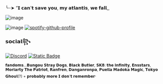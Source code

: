 ╰┈➤ “𝗜 𝗰𝗮𝗻'𝘁 𝘀𝗮𝘃𝗲 𝘆𝗼𝘂, 𝗺𝘆 𝗮𝘁𝗹𝗮𝗻𝘁𝗶𝘀, 𝘄𝗲 𝗳𝗮𝗹𝗹,,

![image](https://github.com/user-attachments/assets/d82d2960-33a1-4049-9a84-6462d706df8e)


![image](https://github.com/user-attachments/assets/6d4ec5e8-8eea-4807-b36c-1eaa6750688b)
   [![spotify-github-profile](https://spotify-github-profile.kittinanx.com/api/view?uid=31b25bsstoynkweenmnkhgj2mwou&cover_image=true&theme=novatorem&show_offline=false&background_color=121212&interchange=false&bar_color=53b14f&bar_color_cover=false)](https://github.com/kittinan/spotify-github-profile)

### 𝘀𝗼𝗰𝗶𝗮𝗹꧂
[![Discord](https://img.shields.io/badge/Discord-%235865F2.svg?&logo=discord&logoColor=white)](https://discord.com/users/1248237938404491265)
[![Static Badge](https://img.shields.io/badge/Strawpage-%23e0041c)](https://mamaenstars.straw.page/)

<sub>𝗳𝗮𝗻𝗱𝗼𝗺𝘀...𝗕𝘂𝗻𝗴𝗼𝘂 𝗦𝘁𝗿𝗮𝘆 𝗗𝗼𝗴𝘀, 𝗕𝗹𝗮𝗰𝗸 𝗕𝘂𝘁𝗹𝗲𝗿, 𝗦𝗞𝟴: 𝘁𝗵𝗲 𝗶𝗻𝗳𝗶𝗻𝗶𝘁𝘆, 𝗘𝗻𝘀𝘀𝘁𝗮𝗿𝘀, 𝗠𝗼𝗿𝗶𝗮𝗿𝘁𝘆 𝗧𝗵𝗲 𝗣𝗮𝘁𝗿𝗶𝗼𝘁, 𝗥𝗮𝗻𝗳𝗿𝗲𝗻, 𝗗𝗮𝗻𝗴𝗮𝗻𝗿𝗼𝗻𝗽𝗮, 𝗣𝘂𝗲𝗹𝗹𝗮 𝗠𝗮𝗱𝗼𝗸𝗮 𝗠𝗮𝗴𝗶𝗰, 𝗧𝗼𝗸𝘆𝗼 𝗚𝗵𝗼𝘂𝗹(?) + 𝗽𝗿𝗼𝗯𝗮𝗯𝗹𝘆 𝗺𝗼𝗿𝗲 𝗜 𝗱𝗼𝗻'𝘁 𝗿𝗲𝗺𝗲𝗺𝗯𝗲𝗿</sub>.
